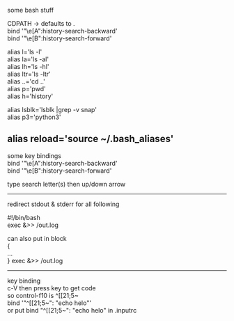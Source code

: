 some bash stuff

CDPATH -> defaults to .  
bind '"\e[A":history-search-backward'  
bind '"\e[B":history-search-forward'  
  
  
  
alias l='ls -l'  
alias la='ls -al'  
alias lh='ls -hl'  
alias ltr='ls -ltr'  
alias ..='cd ..'  
alias p='pwd'  
alias h='history'  
  

alias lsblk='lsblk |grep -v snap'  
alias p3='python3'  
  
alias reload='source ~/.bash_aliases'  
---------------------------  
some key bindings  
bind '"\e[A":history-search-backward'  
bind '"\e[B":history-search-forward'  
     
type search letter(s) then up/down arrow   


---------------
redirect stdout & stderr for all following  
 
#!/bin/bash  
exec &>> /out.log  
  
can also put in block  
{  
  ...  
} exec &>> /out.log  


--------------------  
key binding  
c-V then press key to get code  
so control-f10 is ^[[21;5~  
bind '"^[[21;5~": "echo helo"'  
or put bind "^[[21;5~": "echo helo" in .inputrc  



